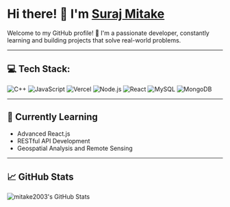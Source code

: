 # Hi there! 👋 I'm [Suraj Mitake](https://github.com/mitake2003)

Welcome to my GitHub profile! 🚀 I'm a passionate developer, constantly learning and building projects that solve real-world problems.

---

## 💻 Tech Stack:
![C++](https://img.shields.io/badge/C%2B%2B-%2300599C.svg?style=for-the-badge&logo=c%2B%2B&logoColor=white)
![JavaScript](https://img.shields.io/badge/JavaScript-%23F7DF1E.svg?style=for-the-badge&logo=javascript&logoColor=black)
![Vercel](https://img.shields.io/badge/Vercel-%23000000.svg?style=for-the-badge&logo=vercel&logoColor=white)
![Node.js](https://img.shields.io/badge/Node.js-%23339933.svg?style=for-the-badge&logo=nodedotjs&logoColor=white)
![React](https://img.shields.io/badge/React-%2361DAFB.svg?style=for-the-badge&logo=react&logoColor=black)
![MySQL](https://img.shields.io/badge/MySQL-%234479A1.svg?style=for-the-badge&logo=mysql&logoColor=white)
![MongoDB](https://img.shields.io/badge/MongoDB-%2347A248.svg?style=for-the-badge&logo=mongodb&logoColor=white)

---

## 🌱 Currently Learning
- Advanced React.js
- RESTful API Development
- Geospatial Analysis and Remote Sensing

---

## 📈 GitHub Stats
![mitake2003's GitHub Stats](https://github-readme-stats.vercel.app/api?username=mitake2003&show_icons=true&theme=radical)




